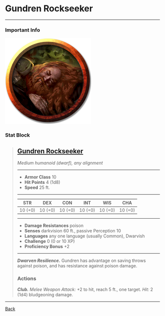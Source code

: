 # Gundren Rockseeker
---

### Important Info

![Gundren Rockseeker](./images/gundren-rockseeker.webp)

### Stat Block
>## [Gundren Rockseeker](https://5e.tools/bestiary.html#gundren%20rockseeker_lmop)
>*Medium humanoid (dwarf), any alignment*
>___
>- **Armor Class** 10
>- **Hit Points** 4 (1d8)
>- **Speed** 25 ft. 
>___
>|STR|DEX|CON|INT|WIS|CHA|
>|:---:|:---:|:---:|:---:|:---:|:---:|
>|10 (+0)|10 (+0)|10 (+0)|10 (+0)|10 (+0)|10 (+0)|
>___
>- **Damage Resistances** poison
>- **Senses** darkvision 60 ft., passive Perception 10
>- **Languages** any one language (usually Common), Dwarvish
>- **Challenge** 0 (0 or 10 XP)
>- **Proficiency Bonus** +2
>___
>***Dwarven Resilience.*** Gundren has advantage on saving throws against poison, and has resistance against poison damage.  
>
>### Actions
>***Club.*** *Melee Weapon Attack:* +2 to hit, reach 5 ft., one target. *Hit:* 2 (1d4) bludgeoning damage.

---
[Back](./npcs.md)